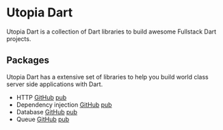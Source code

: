 # Utopia Dart
Utopia Dart is a collection of Dart libraries to build awesome Fullstack Dart projects.

## Packages

Utopia Dart has a extensive set of libraries to help you build world class server side applications with Dart.

- HTTP [GitHub](https://github.com/utopia-dart/utopia_http) [pub](https://pub.dev/packages/utopia_http)
- Dependency injection [GitHub](https://github.com/utopia-dart/utopia_di) [pub](https://pub.dev/packages/utopia_di)
- Database [GitHub](https://github.com/utopia-dart/utopia_database) [pub](https://pub.dev/packages/utopia_database)
- Queue [GitHub](https://github.com/utopia-dart/utopia_queue) [pub](https://pub.dev/packages/utopia_queue)

